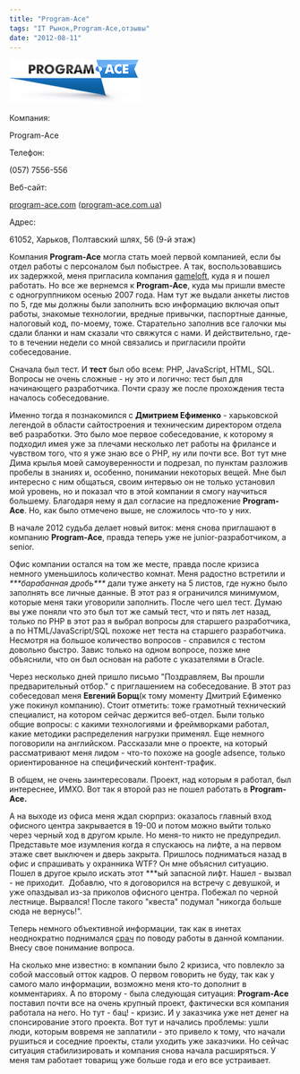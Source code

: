 ```yaml
---
title: "Program-Ace"
tags: "IT Рынок,Program-Ace,отзывы"
date: "2012-08-11"
---
```


![program ace logo](images/program_ace.jpg "program_ace")

Компания:

Program-Ace

Телефон:

(057) 7556-556

Веб-сайт:

[program-ace.com](http://www.program-ace.com) ([program-ace.com.ua](http://www.program-ace.com.ua/))

Адрес:

61052, Харьков, Полтавский шлях, 56 (9-й этаж)

Компания **Program-Ace** могла стать моей первой компанией, если бы отдел работы с персоналом был побыстрее. А так, воспользовавшись их задержкой, меня пригласила компания [gameloft](http://stepansuvorov.com/blog/2012/07/gameloft_/ "работа в gameloft"), куда я и пошел работать. Но все же вернемся к **Program-Ace**, куда мы пришли вместе с одногруппником осенью 2007 года. Нам тут же выдали анкеты листов по 5, где мы должны были заполнить всю информацию включая опыт работы, знакомые технологии, вредные привычки, паспортные данные, налоговый код, по-моему, тоже. Старательно заполнив все галочки мы сдали бланки и нам сказали что свяжутся с нами. И действительно, где-то в течении недели со мной связались и пригласили пройти собеседование.

Сначала был тест. И **тест** был обо всем: PHP, JavaScript, HTML, SQL. Вопросы не очень сложные - ну это и логично: тест был для начинающего разработчика. Почти сразу же после прохождения теста началось собеседование.

Именно тогда я познакомился с **Дмитрием Ефименко** - харьковской легендой в области сайтостроения и техническим директором отдела веб разработки. Это было мое первое собеседование, к которому я подходил имея уже за плечами несколько лет работы на фрилансе и чувством того, что я уже знаю все о PHP, ну или почти все. Вот тут мне Дима крылья моей самоуверенности и подрезал, по пунктам разложив пробелы в знаниях и, особенно, понимании некоторых вещей. Мне был интересно с ним общаться, своим интервью он не только установил мой уровень, но и показал что в этой компании я смогу научиться большему. Благодаря нему я дал согласие на предложение **Program-Ace**. Но, как было отмечено выше, не сложилось что-то у них.

В начале 2012 судьба делает новый виток: меня снова приглашают в компанию **Program-Ace**, правда теперь уже не junior-разработчиком, а senior.

Офис компании остался на том же месте, правда после кризиса немного уменьшилось количество комнат. Меня радостно встретили и _\*\*\*барабанная дробь\*\*\*_ дали туже анкету на 5 листов, где нужно было заполнять все личные данные. В этот раз я ограничился минимумом, которые меня таки уговорили заполнить. После чего шел тест. Думаю вы уже поняли что это был тот же самый тест, что и пять лет назад, только по PHP в этот раз я выбрал вопросы для старшего разработчика, а по HTML/JavaScript/SQL похоже нет теста на старшего разработчика. Несмотря на большое количество вопросов - справился с тестом довольно быстро. Завис только на одном вопросе, позже мне объяснили, что он был основан на работе с указателями в Oracle.

Через несколько дней пришло письмо "Поздравляем, Вы прошли предварительный отбор." с приглашением на собеседование. В этот раз собеседовал меня **Евгений Борщ**(к тому моменту Дмитрий Ефименко уже покинул компанию). Стоит отметить: тоже грамотный технический специалист, на котором сейчас держится веб-отдел. Были только общие вопросы: с какими технологиями и фреймворками работал, какие методики распределения нагрузки применял. Еще немного поговорили на английском. Рассказали мне о проекте, на который рассматривают меня лидом - что-то похоже на google adsence, только ориентированное на специфический контент-трафик.

В общем, не очень заинтересовали. Проект, над которым я работал, был интереснее, ИМХО. Вот так я второй раз не пошел работать в **Program-Ace.**

А на выходе из офиса меня ждал сюрприз: оказалось главный вход офисного центра закрывается в 19-00 и потом можно выйти только через черный ход в другом крыле. Но меня-то никто не предупредил. Представьте мое изумления когда я спускаюсь на лифте, а на первом этаже свет выключен и дверь закрыта. Пришлось подниматься назад в офис и спрашивать у охранника WTF? Он мне объяснил ситуацию. Пошел в другое крыло искать этот \*\*\*ый запасной лифт. Нашел - вызвал - не приходит.  Добавлю, что я договорился на встречу с девушкой, и уже опаздывал из-за приколов офисного центра. Побежал по черной лестнице. Вырвался! После такого "квеста" подумал "никогда больше сюда не вернусь!".

Теперь немного объективной информации, так как в инетах неоднократно поднимался [срач](http://www.rsdn.ru/forum/flame/2520515.flat.1.aspx) по поводу работы в данной компании. Внесу свое понимание вопроса.

На сколько мне известно: в компании было 2 кризиса, что повлекло за собой массовый отток кадров. О первом говорить не буду, так как у самого мало информации, возможно меня кто-то дополнит в комментариях. А по второму - была следующая ситуация: **Program-Ace** поставил почти все на очень крупный проект, фактически вся компания работала на него. Но тут - бац! - кризис. И у заказчика уже нет денег на спонсирование этого проекта. Вот тут и начались проблемы: ушли люди, которым вовремя не заплатили - это привело к тому, что начали рушиться и соседние проекты, стали уходить уже заказчики. Но сейчас  ситуация стабилизировать и компания снова начала расширяться. У меня там работает товарищ уже больше года и его все устраивает.
